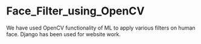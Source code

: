 # Face_Filter_using_OpenCV
We have used OpenCV functionality of ML to apply various filters on human face. Django has been used for website work.
